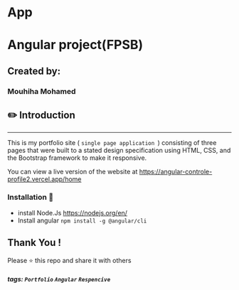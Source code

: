 # App
# Angular project(FPSB) 


## Created by: 

### Mouhiha Mohamed 

##  :pencil2:  Introduction 

--- 
This is my portfolio site ( `single page application `) consisting of three pages that were built to a stated design specification using HTML, CSS, and the Bootstrap framework to make it responsive.

You can view a live version of the website at https://angular-controle-profile2.vercel.app/home
### Installation 🔌
* install Node.Js
 https://nodejs.org/en/
* Install angular
 ` npm install -g @angular/cli `
## Thank You !
Please ⭐️ this repo and share it with others
##### tags:  `Portfolio` `Angular` `Respencive`
